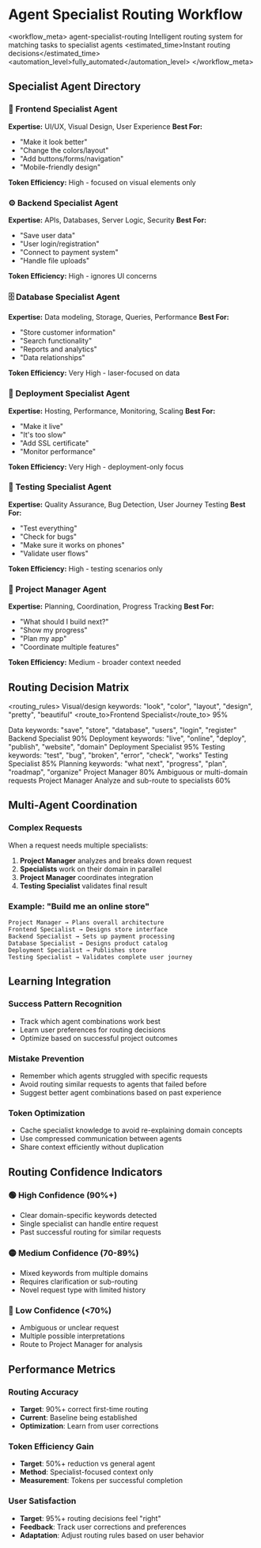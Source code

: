 # Agent Specialist Routing Workflow

<workflow_meta>
  <name>agent-specialist-routing</name>
  <description>Intelligent routing system for matching tasks to specialist agents</description>
  <estimated_time>Instant routing decisions</estimated_time>
  <automation_level>fully_automated</automation_level>
</workflow_meta>

## Specialist Agent Directory

### 🎨 Frontend Specialist Agent
**Expertise:** UI/UX, Visual Design, User Experience
**Best For:**
- "Make it look better"
- "Change the colors/layout"
- "Add buttons/forms/navigation"
- "Mobile-friendly design"

**Token Efficiency:** High - focused on visual elements only

### ⚙️ Backend Specialist Agent  
**Expertise:** APIs, Databases, Server Logic, Security
**Best For:**
- "Save user data"
- "User login/registration"
- "Connect to payment system"
- "Handle file uploads"

**Token Efficiency:** High - ignores UI concerns

### 🗄️ Database Specialist Agent
**Expertise:** Data modeling, Storage, Queries, Performance
**Best For:**
- "Store customer information"
- "Search functionality"
- "Reports and analytics"
- "Data relationships"

**Token Efficiency:** Very High - laser-focused on data

### 🚀 Deployment Specialist Agent
**Expertise:** Hosting, Performance, Monitoring, Scaling
**Best For:**
- "Make it live"
- "It's too slow"
- "Add SSL certificate"
- "Monitor performance"

**Token Efficiency:** Very High - deployment-only focus

### 🧪 Testing Specialist Agent
**Expertise:** Quality Assurance, Bug Detection, User Journey Testing
**Best For:**
- "Test everything"
- "Check for bugs"
- "Make sure it works on phones"
- "Validate user flows"

**Token Efficiency:** High - testing scenarios only

### 🎯 Project Manager Agent
**Expertise:** Planning, Coordination, Progress Tracking
**Best For:**
- "What should I build next?"
- "Show my progress"
- "Plan my app"
- "Coordinate multiple features"

**Token Efficiency:** Medium - broader context needed

## Routing Decision Matrix

<routing_rules>
  <rule priority="1">
    <trigger>Visual/design keywords: "look", "color", "layout", "design", "pretty", "beautiful"</trigger>
    <route_to>Frontend Specialist</route_to>
    <confidence>95%</confidence>
  </rule>
  
  <rule priority="2">
    <trigger>Data keywords: "save", "store", "database", "users", "login", "register"</trigger>
    <route_to>Backend Specialist</route_to>
    <confidence>90%</confidence>
  </rule>
  
  <rule priority="3">
    <trigger>Deployment keywords: "live", "online", "deploy", "publish", "website", "domain"</trigger>
    <route_to>Deployment Specialist</route_to>
    <confidence>95%</confidence>
  </rule>
  
  <rule priority="4">
    <trigger>Testing keywords: "test", "bug", "broken", "error", "check", "works"</trigger>
    <route_to>Testing Specialist</route_to>
    <confidence>85%</confidence>
  </rule>
  
  <rule priority="5">
    <trigger>Planning keywords: "what next", "progress", "plan", "roadmap", "organize"</trigger>
    <route_to>Project Manager</route_to>
    <confidence>80%</confidence>
  </rule>
  
  <rule priority="fallback">
    <trigger>Ambiguous or multi-domain requests</trigger>
    <route_to>Project Manager</route_to>
    <action>Analyze and sub-route to specialists</action>
    <confidence>60%</confidence>
  </rule>
</routing_rules>

## Multi-Agent Coordination

### Complex Requests
When a request needs multiple specialists:

1. **Project Manager** analyzes and breaks down request
2. **Specialists** work on their domain in parallel
3. **Project Manager** coordinates integration
4. **Testing Specialist** validates final result

### Example: "Build me an online store"
```
Project Manager → Plans overall architecture
Frontend Specialist → Designs store interface  
Backend Specialist → Sets up payment processing
Database Specialist → Designs product catalog
Deployment Specialist → Publishes store
Testing Specialist → Validates complete user journey
```

## Learning Integration

### Success Pattern Recognition
- Track which agent combinations work best
- Learn user preferences for routing decisions
- Optimize based on successful project outcomes

### Mistake Prevention
- Remember which agents struggled with specific requests
- Avoid routing similar requests to agents that failed before
- Suggest better agent combinations based on past experience

### Token Optimization
- Cache specialist knowledge to avoid re-explaining domain concepts
- Use compressed communication between agents
- Share context efficiently without duplication

## Routing Confidence Indicators

### 🟢 High Confidence (90%+)
- Clear domain-specific keywords detected
- Single specialist can handle entire request
- Past successful routing for similar requests

### 🟡 Medium Confidence (70-89%)
- Mixed keywords from multiple domains
- Requires clarification or sub-routing
- Novel request type with limited history

### 🔴 Low Confidence (<70%)
- Ambiguous or unclear request
- Multiple possible interpretations
- Route to Project Manager for analysis

## Performance Metrics

### Routing Accuracy
- **Target**: 90%+ correct first-time routing
- **Current**: Baseline being established
- **Optimization**: Learn from user corrections

### Token Efficiency Gain
- **Target**: 50%+ reduction vs general agent
- **Method**: Specialist-focused context only
- **Measurement**: Tokens per successful completion

### User Satisfaction
- **Target**: 95%+ routing decisions feel "right"
- **Feedback**: Track user corrections and preferences
- **Adaptation**: Adjust routing rules based on user behavior